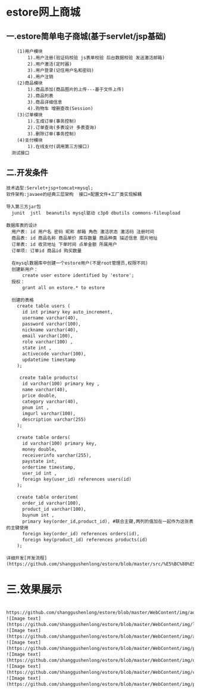 estore网上商城
==== 
一.estore简单电子商城(基于servlet/jsp基础)
-------  
		(1)用户模块
			1).用户注册(验证码校验 js表单校验 后台数据校验 发送激活邮箱)
			2).用户激活(定时器)
			3).用户登录(记住用户名和密码)
			4).用户注销
		(2)商品模块
			1).商品添加(商品图片的上传---基于文件上传)
			2).商品列表
			3).商品详细信息
			4).购物车 增删查改(Session)
		(3)订单模块
			1).生成订单(事务控制)
			2).订单查询(多表设计 多表查询)
			3).删除订单(事务控制)
		(4)支付模块
			1).在线支付(调用第三方接口)
      测试接口
二.开发条件
-------  
    技术选型:Servlet+jsp+tomcat+mysql;
    软件架构:javaee的经典三层架构  接口+配置文件+工厂类实现解耦
    
    导入第三方jar包
      junit  jstl  beanutils mysql驱动 c3p0 dbutils commons-fileupload
      
    数据库表的设计
      用户表: id 用户名 密码 昵称 邮箱 角色 激活状态 激活码 注册时间
      商品表: id 商品名称 商品单价 库存数量 商品种类 描述信息 图片地址
      订单表: id 收货地址 下单时间 点单金额 所属用户
      订单项: 订单id 商品id 购买数量
      
      在mysql数据库中创建一个estore用户(不是root管理员,权限不同)
      创建新用户：
          create user estore identified by 'estore';
      授权：
          grant all on estore.* to estore
      
      创建的表格
        create table users (
          id int primary key auto_increment,
          username varchar(40),
          password varchar(100),
          nickname varchar(40),
          email varchar(100),
          role varchar(100) ,
          state int ,
          activecode varchar(100),
          updatetime timestamp
        );

         create table products(
          id varchar(100) primary key ,
          name varchar(40),
          price double,
          category varchar(40),
          pnum int ,
          imgurl varchar(100),
          description varchar(255)
        );

        create table orders(
          id varchar(100) primary key,
          money double,
          receiverinfo varchar(255),
          paystate int,
          ordertime timestamp,
          user_id int ,
          foreign key(user_id) references users(id)
        );

        create table orderitem(
          order_id varchar(100),
          product_id varchar(100),
          buynum int ,
          primary key(order_id,product_id), #联合主键,两列的值加在一起作为这张表的主键使用
          foreign key(order_id) references orders(id),
          foreign key(product_id) references products(id)
        );
        
    详细开发[开发流程](https://github.com/shanggushenlong/estore/blob/master/src/%E5%BC%80%E5%8F%91%E6%B5%81%E7%A8%8B.txt)
    
三.效果展示
===
		  https://github.com/shanggushenlong/estore/blob/master/WebContent/img/addProd.png
    ![Image text](https://github.com/shanggushenlong/estore/blob/master/WebContent/img/login.png)
    ![Image text](https://github.com/shanggushenlong/estore/blob/master/WebContent/img/addProd.png)
    ![Image text](https://github.com/shanggushenlong/estore/blob/master/WebContent/img/prodList.png)
    ![Image text](https://github.com/shanggushenlong/estore/blob/master/WebContent/img/orderList.png)
    ![Image text](https://github.com/shanggushenlong/estore/blob/master/WebContent/img/cart.png)
    ![Image text](https://github.com/shanggushenlong/estore/blob/master/WebContent/img/pay.png)
          
